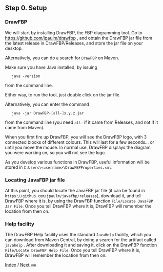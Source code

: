 
<link href="../style.css" rel="stylesheet" type="text/css">

## Step 0.  Setup

### DrawFBP

We will start by installing DrawFBP, the FBP diagramming tool.  Go to https://github.com/jpaulm/drawfbp , and obtain the DrawFBP jar file from the latest release in DrawFBP/Releases, and store the jar file on your desktop.  

Alternatively, you can do a search for `DrawFBP` on Maven.  

Make sure you have Java installed, by issuing

       java -version
       
from the command line.

Either way, to run the tool, just double click on the jar file.

Alternatively, you can enter the command

       java -jar DrawFBP-[all-]x.y.z.jar
       
from the command line (you need `all-` if it came from Releases, and not if it came from Maven).

When you first fire up DrawFBP, you will see the DrawFBP logo, with 3 connected blocks of different colours.  This will last for a few seconds... or until you move the mouse.  In normal use, DrawFBP displays the diagram you were working on, so you will not see the logo.

As you develop various functions in DrawFBP, useful information will be stored in `C:Users\<username>\DrawFBPProperties.xml`.

### Locating JavaFBP jar file

At this point, you should locate the JavaFBP jar file (it can be found in `https://github.com/jpaulm/javafbp/releases`), download it, and tell DrawFBP where it is, by using the DrawFBP function `File/Locate JavaFBP Jar File`.  Once you tell DrawFBP where it is, DrawFBP will remember the location from then on.  

### Help facility

The DrawFBP Help facility uses the standard `JavaHelp` facility, which you can download from Maven Central, by doing a search for the artifact called `javahelp` .  After downloading it and saving it, click on the DrawFBP function `File/Locate DrawFBP Help File`.   Once you tell DrawFBP where it is, DrawFBP will remember the location from then on.  

<p>  <div class=middle> <a href="../README.md"> Index</a> / <a href="../Step1/README.md"> Next ==&gt; </a></div> </p>
